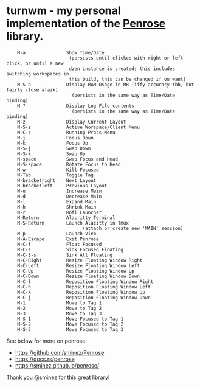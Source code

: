 # turnwm - my personal implementation of the [Penrose](https://github.com/sminez/penrose) library.

        M-a               Show Time/Date
                           (persists until clicked with right or left click, or until a new
                           dzen instance is created; this includes switching workspaces in 
                           this build, this can be changed if ou want)                      
        M-S-a             Display RAM Usage in MB (iffy accuracy tbh, but fairly close afaik)
                            (persists in the same way as Time/Date binding)
        M-?               Display Log File contents
                            (persists in the same way as Time/Date binding)
        M-z               Display Current Layout
        M-S-z             Active Worspace/Client Menu
        M-C-z             Running Procs Menu
        M-j               Focus Down
        M-k               Focus Up
        M-S-j             Swap Down
        M-S-k             Swap Up
        M-space           Swap Focus and Head
        M-S-space         Rotate Focus to Head
        M-w               Kill Focused
        M-Tab             Toggle Tag
        M-bracketright    Next Layout
        M-bracketleft     Previous Layout
        M-u               Increase Main
        M-d               Decrease Main
        M-l               Expand Main
        M-h               Shrink Main
        M-r               Rofi Launcher
        M-Return          Alacritty Terminal
        M-S-Return        Launch Alacitty in Tmux
                                (attach or create new 'MAIN' session)
        M-p               Launch Vieb
        M-A-Escape        Exit Penrose
        M-C-f             Float Focused
        M-C-s             Sink Focused Floating
        M-C-S-s           Sink All Floating
        M-C-Right         Resize Floating Window Right
        M-C-Left          Resize Floating Window Left
        M-C-Up            Resize Floating Window Up
        M-C-Down          Resize Floating Window Down
        M-C-l             Reposition Floating Window Right
        M-C-h             Reposition Floating Window Left
        M-C-k             Reposition Floating Window Up
        M-C-j             Reposition Floating Window Down
        M-1               Move to Tag 1
        M-2               Move to Tag 2
        M-3               Move to Tag 3
        M-S-1             Move Focused to Tag 1
        M-S-2             Move Focused to Tag 2
        M-S-3             Move Focused to Tag 3


See below for more on penrose:
- https://github.com/sminez/Penrose
- https://docs.rs/penrose
- https://sminez.github.io/penrose/

Thank you @sminez for this great library!

